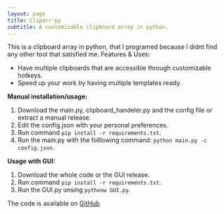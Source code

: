 ```yaml
---
layout: page
title: Cliparr-py
subtitle: A customizable clipboard array in python.
---
```


This is a clipboard array in python, that I programed because I didnt find any other tool that satisfied me.
Features & Uses:
  * Have multiple clipboards that are accessible through customizable hotkeys.
  * Speed up your work by having multiple templates ready.

**Manual installation/usage:**
  1. Download the main.py, clipboard_handeler.py and the config file or extract a manual release.
  2. Edit the config.json with your personal preferences.
  3. Run command `pip install -r requirements.txt`.
  4. Run the main.py with the folllowing command: `python main.py -c config.json`.

**Usage with GUI:**
  1. Download the whole code or the GUI release.
  2. Run command `pip install -r requirements.txt`.
  3. Run the GUI.py unsing `pythonw GUI.py`.
  
The code is available on [GitHub](https://github.com/neumann-lukas/cliparr-py)
